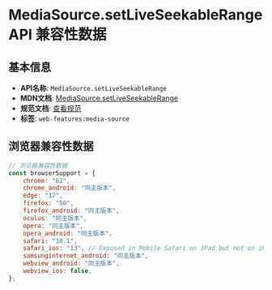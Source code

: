 # MediaSource.setLiveSeekableRange API 兼容性数据

## 基本信息

- **API名称**: `MediaSource.setLiveSeekableRange`
- **MDN文档**: [MediaSource.setLiveSeekableRange](https://developer.mozilla.org/docs/Web/API/MediaSource/setLiveSeekableRange)
- **规范文档**: [查看规范](https://w3c.github.io/media-source/#dom-mediasource-setliveseekablerange)
- **标签**: `web-features:media-source`

## 浏览器兼容性数据

```javascript
// 浏览器兼容性数据
const browserSupport = {
    chrome: "62",
    chrome_android: "同主版本",
    edge: "17",
    firefox: "50",
    firefox_android: "同主版本",
    oculus: "同主版本",
    opera: "同主版本",
    opera_android: "同主版本",
    safari: "10.1",
    safari_ios: "13", // Exposed in Mobile Safari on iPad but not on iPhone.,
    samsunginternet_android: "同主版本",
    webview_android: "同主版本",
    webview_ios: false,
};

```

